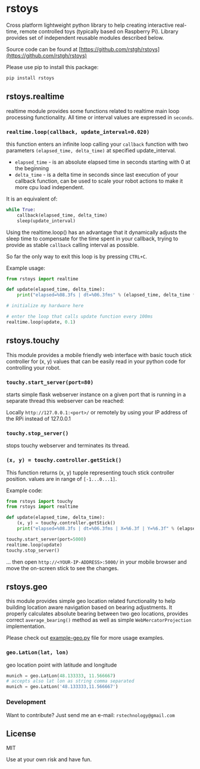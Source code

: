 # rstoys

Cross platform lightweight python library to help creating interactive real-time, remote controlled toys (typically based on Raspberry Pi). Library provides set of independent reusable modules described below.

Source code can be found at [https://github.com/rstgh/rstoys](https://github.com/rstgh/rstoys)

Please use pip to install this package:
```sh
pip install rstoys
```

## rstoys.realtime

realtime module provides some functions related to realtime main loop processing functionality.
All time or interval values are expressed in `seconds`.

### `realtime.loop(callback, update_interval=0.020)`

this function enters an infinite loop calling your `callback` function with two parameters `(elapsed_time, delta_time)` at specified update_interval.

- `elapsed_time` - is an absolute elapsed time in seconds starting with 0 at the beginning
- `delta_time` - is a delta time in seconds since last execution of your callback function, can be used to scale your robot actions to make it more cpu load independent.

It is an equivalent of:
```python
while True:
    callback(elapsed_time, delta_time)
    sleep(update_interval)
```
Using the realtime.loop() has an advantage that it dynamically adjusts the sleep time to compensate for the time spent in your callback, trying to provide as stable `callback` calling interval as possible.

So far the only way to exit this loop is by pressing `CTRL+C`.

Example usage:
```python
from rstoys import realtime

def update(elapsed_time, delta_time):
    print("elapsed=%08.3fs | dt=%06.3fms" % (elapsed_time, delta_time * 1000))

# initialize my hardware here

# enter the loop that calls update function every 100ms
realtime.loop(update, 0.1)
```

## rstoys.touchy

This module provides a mobile friendly web interface with basic touch stick controller for (x, y) values that can be easily read in your python code for controlling your robot.

### `touchy.start_server(port=80)`
starts simple flask webserver instance on a given port that is running in a separate thread this webserver can be reached:

Locally `http://127.0.0.1:<port>/` or remotely by using your IP address of the RPi instead of 127.0.0.1

### `touchy.stop_server()`
stops touchy webserver and terminates its thread.

### `(x, y) = touchy.controller.getStick()`
This function returns (x, y) tupple representing touch stick controller position.
values are in range of `[-1...0...1]`.

Example code:

```python
from rstoys import touchy
from rstoys import realtime

def update(elapsed_time, delta_time):
    (x, y) = touchy.controller.getStick()
    print("elapsed=%08.3fs | dt=%06.3fms | X=%6.3f | Y=%6.3f" % (elapsed_time, delta_time * 1000, x, y))

touchy.start_server(port=5000)
realtime.loop(update)
touchy.stop_server()
```
... then open `http://<YOUR-IP-ADDRESS>:5000/` in your mobile browser and move the on-screen stick to see the changes.

## rstoys.geo

this module provides simple geo location related functionality to help building location aware navigation based on bearing adjustments. It properly calculates absolute bearing between two geo locations, provides correct `average_bearing()` method as well as simple `WebMercatorProjection` implementation. 

Please check out [example-geo.py](https://github.com/rstgh/rstoys/blob/master/example-geo.py) file for more usage examples.  

### `geo.LatLon(lat, lon)`

geo location point with latitude and longitude

```python
munich = geo.LatLon(48.133333, 11.566667)
# accepts also lat lon as string comma separated
munich = geo.LatLon('48.133333,11.566667')
```

### Development

Want to contribute? Just send me an e-mail: `rstechnology@gmail.com`

## License

MIT

Use at your own risk and have fun.
